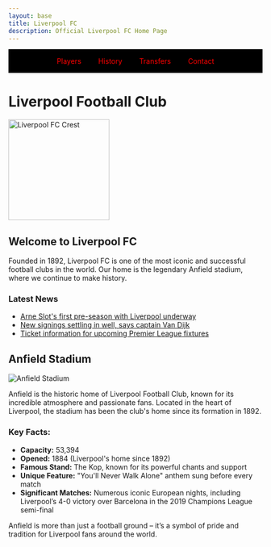 ```yaml
---
layout: base
title: Liverpool FC
description: Official Liverpool FC Home Page
---
```


<!-- Navbar -->
<div style="background-color: black; padding: 15px; text-align: center;">
  <a href="players.html" style="color: red; text-decoration: none; margin: 0 15px;">Players</a>
  <a href="history.html" style="color: red; text-decoration: none; margin: 0 15px;">History</a>
  <a href="transfers.html" style="color: red; text-decoration: none; margin: 0 15px;">Transfers</a>
  <a href="contact.html" style="color: red; text-decoration: none; margin: 0 15px;">Contact</a>
</div>

<h1>Liverpool Football Club</h1>
<img src="https://upload.wikimedia.org/wikipedia/en/thumb/0/0c/Liverpool_FC.svg/1200px-Liverpool_FC.svg.png" alt="Liverpool FC Crest" style="width: 200px;">

<h2>Welcome to Liverpool FC</h2>
<p>Founded in 1892, Liverpool FC is one of the most iconic and successful football clubs in the world. Our home is the legendary Anfield stadium, where we continue to make history.</p>

<h3>Latest News</h3>
<ul>
  <li><a href="#">Arne Slot's first pre-season with Liverpool underway</a></li>
  <li><a href="#">New signings settling in well, says captain Van Dijk</a></li>
  <li><a href="#">Ticket information for upcoming Premier League fixtures</a></li>
</ul>

## Anfield Stadium

![Anfield Stadium](https://www.leisureopportunities.co.uk/images/572951_28864.jpg)

Anfield is the historic home of Liverpool Football Club, known for its incredible atmosphere and passionate fans. Located in the heart of Liverpool, the stadium has been the club's home since its formation in 1892.

### Key Facts:
- **Capacity:** 53,394
- **Opened:** 1884 (Liverpool's home since 1892)
- **Famous Stand:** The Kop, known for its powerful chants and support
- **Unique Feature:** "You'll Never Walk Alone" anthem sung before every match
- **Significant Matches:** Numerous iconic European nights, including Liverpool’s 4-0 victory over Barcelona in the 2019 Champions League semi-final

Anfield is more than just a football ground – it’s a symbol of pride and tradition for Liverpool fans around the world.

